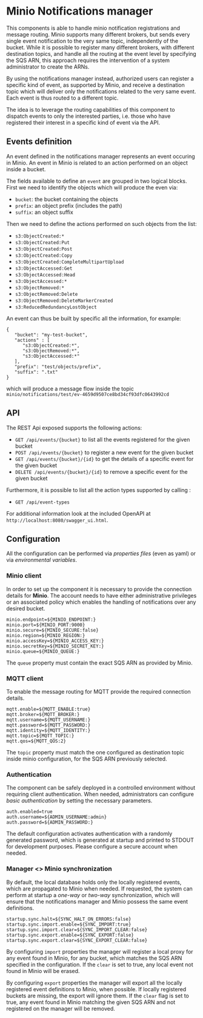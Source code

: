 # Minio Notifications manager

This components is able to handle minio notification registrations and message routing.
Minio supports many different brokers, but sends every single event notification to the very same topic, independently of the bucket. While it is possible to register many different brokers, with different destination topics, and handle all the routing at the event level by specifying the SQS ARN, this approach requires the intervention of a system administrator to create the ARNs.

By using the notifications manager instead, authorized users can register a specific kind of event, as supported by Minio, and receive a destination topic which will deliver only the notifications related to the very same event.
Each event is thus routed to a different topic.

The idea is to leverage the routing capabilities of this component to dispatch events to only the interested parties, i.e. those who have registered their interest in a specific kind of event via the API.

## Events definition

An event defined in the notifications manager represents an event occuring in Minio.
An event in Minio is related to an action performed on an object inside a bucket.

The fields available to define an ``event`` are grouped in two logical blocks.
First we need to identify the objects which will produce the even via:
* ``bucket``: the bucket containing the objects
* ``prefix``: an object prefix (includes the path)
* ``suffix``: an object suffix

Then we need to define the actions performed on such objects from the list:
*  ``s3:ObjectCreated:*``
*  ``s3:ObjectCreated:Put``
*  ``s3:ObjectCreated:Post``
*  ``s3:ObjectCreated:Copy``
*  ``s3:ObjectCreated:CompleteMultipartUpload``
*  ``s3:ObjectAccessed:Get``
*  ``s3:ObjectAccessed:Head``
*  ``s3:ObjectAccessed:*``
*  ``s3:ObjectRemoved:*``
*  ``s3:ObjectRemoved:Delete``
*  ``s3:ObjectRemoved:DeleteMarkerCreated``
*  ``s3:ReducedRedundancyLostObject``

An event can thus be built by specific all the information, for example:

```
{
   "bucket": "my-test-bucket",
   "actions" : [
      "s3:ObjectCreated:*",
      "s3:ObjectRemoved:*",
      "s3:ObjectAccessed:*"
   ],
   "prefix": "test/objects/prefix",
   "suffix": ".txt"
}

```

which will produce a message flow inside the topic ``minio/notifications/test/ev-4659d9507ce8bd34cf93dfc0643992cd``

## API

The REST Api exposed supports the following actions:

* ``GET /api/events/{bucket}`` to list all the events registered for the given bucket
* ``POST /api/events/{bucket}`` to register a new event for the given bucket
* ``GET /api/events/{bucket}/{id}`` to get the details of a specific event for the given bucket
* ``DELETE /api/events/{bucket}/{id}`` to remove a specific event for the given bucket

Furthermore, it is possible to list all the action types supported by calling :

* ``GET /api/event-types`` 


For additional information look at the included OpenAPI at ``http://localhost:8080/swagger_ui.html``.

## Configuration
All the configuration can be performed via *properties files* (even as yaml) or via *environmental variables*.

### Minio client
In order to set up the component it is necessary to provide the connection details for **Minio**.
The account needs to have either administrative privileges or an associated policy which enables the handling of notifications over any desired bucket.

```
minio.endpoint=${MINIO_ENDPOINT:}
minio.port=${MINIO_PORT:9000}
minio.secure=${MINIO_SECURE:false}
minio.region=${MINIO_REGION:}
minio.accessKey=${MINIO_ACCESS_KEY:}
minio.secretKey=${MINIO_SECRET_KEY:}
minio.queue=${MINIO_QUEUE:}
```
The ``queue`` property must contain the exact SQS ARN as provided by Minio.

### MQTT client
To enable the message routing for MQTT provide the required connection details.

```
mqtt.enable=${MQTT_ENABLE:true}
mqtt.broker=${MQTT_BROKER:}
mqtt.username=${MQTT_USERNAME:}
mqtt.password=${MQTT_PASSWORD:}
mqtt.identity=${MQTT_IDENTITY:}
mqtt.topic=${MQTT_TOPIC:}
mqtt.qos=${MQTT_QOS:2}
```

The ``topic`` property must match the one configured as destination topic inside minio configuration, for the SQS ARN previously selected.

### Authentication
The component can be safely deployed in a controlled environment without requiring client authentication.
When needed, administrators can configure *basic authentication* by setting the necessary parameters.

```
auth.enabled=true
auth.username=${ADMIN_USERNAME:admin}
auth.password=${ADMIN_PASSWORD:} 
```

The default configuration activates authentication with a randomly generated password, which is generated at startup and printed to STDOUT for development purposes. Please configure a secure account when needed.

### Manager <> Minio synchronization
By default, the local database holds only the locally registered events, which are propagated to Minio when needed.
If requested, the system can perform at startup a *one-way* or *two-way* synchronization, which will ensure that the notifications manager and Minio possess the same event definitions.

```
startup.sync.halt=${SYNC_HALT_ON_ERRORS:false}
startup.sync.import.enable=${SYNC_IMPORT:true}
startup.sync.import.clear=${SYNC_IMPORT_CLEAR:false}
startup.sync.export.enable=${SYNC_EXPORT:false}
startup.sync.export.clear=${SYNC_EXPORT_CLEAR:false}
```

By configuring ``import`` properties the manager will register a local proxy for any event found in Minio, for any bucket, which matches the SQS ARN specified in the configuration. If the ``clear`` is set to true, any local event not found in Minio will be erased.

By configuring ``export`` properties the manager will export all the locally registered event definitions to Minio, when possible. If locally registered buckets are missing, the export will ignore them. If the ``clear`` flag is set to true, any event found in Minio matching the given SQS ARN and not registered on the manager will be removed.

 
 


